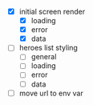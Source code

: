 - [x] initial screen render
  - [x] loading
  - [x] error
  - [x] data
- [ ] heroes list styling
  - [ ] general
  - [ ] loading
  - [ ] error
  - [ ] data
- [ ] move url to env var